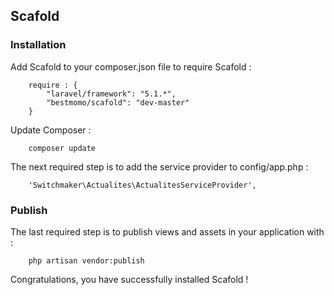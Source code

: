 ## Scafold ##
 
### Installation ###
 
Add Scafold to your composer.json file to require Scafold :
```
    require : {
        "laravel/framework": "5.1.*",
        "bestmomo/scafold": "dev-master"
    }
```
 
Update Composer :
```
    composer update
```
 
The next required step is to add the service provider to config/app.php :
```
    'Switchmaker\Actualites\ActualitesServiceProvider',
```
 
### Publish ###
 
The last required step is to publish views and assets in your application with :
```
    php artisan vendor:publish
```
 
Congratulations, you have successfully installed Scafold !
